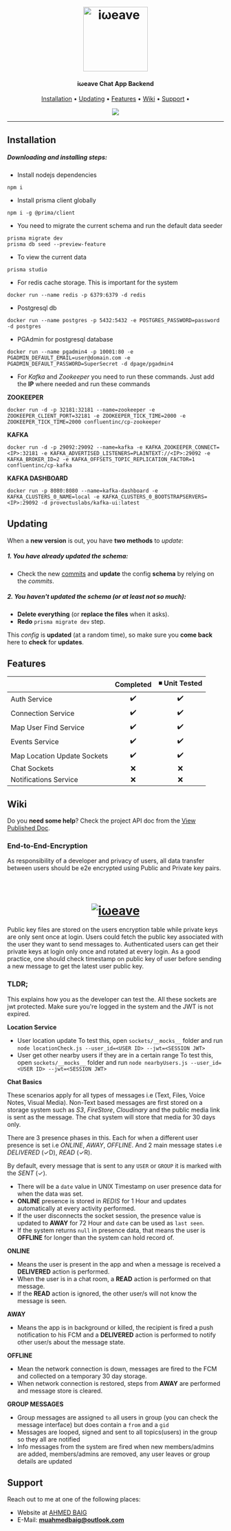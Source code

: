 <h1 align="center">
  <br>
  <a href="https://iweave.com"><img height=150 src="https://res.cloudinary.com/weavemasology/image/upload/v1626192849/logo/logo_wfkmdn.png" alt="iωeave"></a>
</h1>

<h4 align="center">iωeave Chat App Backend</h4>
      
<p align="center"> 
  <a href="#installation">Installation</a> •
  <a href="#updating">Updating</a> •
  <a href="#features">Features</a> • 
  <a href="#wiki">Wiki</a> •     
  <a href="#support">Support</a> • 
</p>

<p align="center"> 
<a  href='http://46.101.87.98:9000/job/Weave%20Deployment/job/master/'><img src='http://46.101.87.98:9000/job/Weave%20Deployment/job/master/badge/icon'></a>
</p>

---

## Installation

##### Downloading and installing steps:
* Install nodejs dependencies 
```
npm i
```
* Install prisma client globally 
```
npm i -g @prima/client
```
* You need to migrate the current schema and run the default data seeder
```
prisma migrate dev
prisma db seed --preview-feature
```
* To view the current data
```
prisma studio
```
* For redis cache storage. This is important for the system
```
docker run --name redis -p 6379:6379 -d redis
```
* Postgresql db 
```
docker run --name postgres -p 5432:5432 -e POSTGRES_PASSWORD=password -d postgres
```
* PGAdmin for postgresql database
```
docker run --name pgadmin4 -p 10001:80 -e PGADMIN_DEFAULT_EMAIL=user@domain.com -e PGADMIN_DEFAULT_PASSWORD=SuperSecret -d dpage/pgadmin4
```
* For *Kafka* and *Zookeeper* you need to run these commands. Just add the **IP** where needed and run these commands

**ZOOKEEPER**

```
docker run -d -p 32181:32181 --name=zookeeper -e ZOOKEEPER_CLIENT_PORT=32181 -e ZOOKEEPER_TICK_TIME=2000 -e ZOOKEEPER_TICK_TIME=2000 confluentinc/cp-zookeeper
```

**KAFKA**

```
docker run -d -p 29092:29092 --name=kafka -e KAFKA_ZOOKEEPER_CONNECT=<IP>:32181 -e KAFKA_ADVERTISED_LISTENERS=PLAINTEXT://<IP>:29092 -e KAFKA_BROKER_ID=2 -e KAFKA_OFFSETS_TOPIC_REPLICATION_FACTOR=1 confluentinc/cp-kafka
``` 

**KAFKA DASHBOARD**

```
docker run -p 8080:8080 --name=kafka-dashboard -e KAFKA_CLUSTERS_0_NAME=local -e KAFKA_CLUSTERS_0_BOOTSTRAPSERVERS=<IP>:29092 -d provectuslabs/kafka-ui:latest
```
## Updating

When a **new version** is out, you have **two methods** to _update_:

##### 1. You have already updated the schema:
* Check the new [commits](https://github.com/objectual/weave_backend/commits/master) and **update** the config **schema** by relying on the _commits_.

##### 2. You haven't updated the schema (or at least not so much):
* **Delete everything** (or **replace the files** when it asks).
* **Redo** `prisma migrate dev` step.

This _config_ is **updated** (at a random time), so make sure you **come back** here to **check** for **updates**.

## Features

|                            |      Completed     | ◾ Unit Tested    |
| -------------------------- | :----------------: | :-------------:  |
| Auth Service               |         ✔️         |        ✔️        |
| Connection Service         |         ✔️         |        ✔️        |
| Map User Find Service      |         ✔️         |        ✔️        |
| Events Service             |         ✔️         |        ✔️        |
| Map Location Update Sockets|         ✔️         |        ✔️        |
| Chat Sockets               |         ❌         |        ❌        |
| Notifications Service      |         ❌         |        ❌        |

## Wiki

Do you **need some help**? Check the project API doc from the [View Published Doc](https://documenter.getpostman.com/view/15958771/TzY69EUQ).

### End-to-End-Encryption

As responsibility of a developer and privacy of users, all data transfer between users should be e2e encrypted using Public and Private key pairs.

<h1 align="center">
  <br>
  <a href="https://www.preveil.com/blog/public-and-private-key/"><img src="https://res.cloudinary.com/weavemasology/image/upload/v1626255087/end-to-end-encryption-1024x550_uggyvs.png" alt="iωeave"></a>
</h1>

Public key files are stored on the users encryption table while private keys are only sent once at login. 
Users could fetch the public key associated with the user they want to send messages to. 
Authenticated users can get their private keys at login only once and rotated at every login.
As a good practice, one should check timestamp on public key of user before sending a new message to get the latest user public key.

### TLDR;

This explains how you as the developer can test the. All these sockets are jwt protected. Make sure you're logged in the system and the JWT is not expired.

**Location Service**
- User location update
To test this, open `sockets/__mocks__` folder and run `node locationCheck.js --user_id=<USER ID> --jwt=<SESSION JWT>`
- User get other nearby users if they are in a certain range
To test this, open `sockets/__mocks__` folder and run `node nearbyUsers.js --user_id=<USER ID> --jwt=<SESSION JWT>`

**Chat Basics**

These scenarios apply for all types of messages i.e (Text, Files, Voice Notes, Visual Media).
Non-Text based messages are first stored on a storage system such as *S3*, *FireStore*, *Cloudinary* and the public media link is sent as the message. The chat system will store that media for 30 days only.

There are 3 presence phases in this. Each for when a different user presence is set i.e *ONLINE*, *AWAY*, *OFFLINE*. And 2 main message states i.e *DELIVERED* (✓D), *READ* (✓R).

By default, every message that is sent to any `USER` or `GROUP` it is marked with the *SENT* (✓).

- There will be a `date` value in UNIX Timestamp on user presence data for when the data was set.
- **ONLINE** presence is stored in *REDIS* for 1 Hour and updates automatically at every activity performed.
- If the user disconnects the socket session, the presence value is updated to **AWAY** for 72 Hour and `date` can be used as `last seen`.
- If the system returns `null` in presence data, that means the user is **OFFLINE** for longer than the system can hold record of.

**ONLINE**

- Means the user is present in the app and when a message is received a **DELIVERED** action is performed. 
- When the user is in a chat room, a **READ** action is performed on that message. 
- If the **READ** action is ignored, the other user/s will not know the message is seen.

**AWAY** 

- Means the app is in background or killed, the recipient is fired a push notification to his FCM and a **DELIVERED** action is performed to notify other user/s about the message state.

**OFFLINE**

- Mean the network connection is down, messages are fired to the FCM and collected on a temporary 30 day storage.
- When network connection is restored, steps from **AWAY** are performed and message store is cleared. 

**GROUP MESSAGES**

- Group messages are assigned `to` all users in group (you can check the message interface) but does contain a `from` and a `gid`
- Messages are looped, signed and sent to all topics(users) in the group so they all are notified
- Info messages from the system are fired when new members/admins are added, members/admins are removed, any user leaves or group details are updated

## Support

Reach out to me at one of the following places:

- Website at [AHMED BAIG](https://github.com/ahmedbaig) 
- E-Mail: **muahmedbaig@outlook.com**

